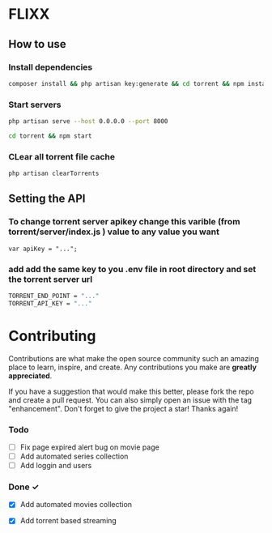 # FLIXX

## How to use

### Install dependencies

```sh
composer install && php artisan key:generate && cd torrent && npm install && cd ../ && clear
```

### Start servers

```sh
php artisan serve --host 0.0.0.0 --port 8000
```


```sh
cd torrent && npm start
```

### CLear all torrent file cache

```sh
php artisan clearTorrents
```

## Setting the API
### To change torrent server apikey change this varible (from torrent/server/index.js ) value to any value you want

```JS
var apiKey = "...";
```

### add add the same key to you .env file in root directory and set the torrent server url
```sh
TORRENT_END_POINT = "..."
TORRENT_API_KEY = "..."
```

<!-- CONTRIBUTING -->
# Contributing

Contributions are what make the open source community such an amazing place to learn, inspire, and create. Any contributions you make are **greatly appreciated**.

If you have a suggestion that would make this better, please fork the repo and create a pull request. You can also simply open an issue with the tag "enhancement".
Don't forget to give the project a star! Thanks again!

### Todo

- [ ] Fix page expired alert bug on movie page
- [ ] Add automated series collection
- [ ] Add loggin and users

### Done ✓

- [x] Add automated movies collection
- [x] Add torrent based streaming

